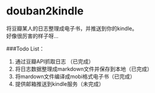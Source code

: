 douban2kindle
==========

将豆瓣某人的日志整理成电子书，并推送到你的kindle。           
好像很厉害的样子呀…

###Todo List：
1. 通过豆瓣API抓取日志 （已完成）               
2. 将日志数据整理成markdown文件并保存到本地（已完成）                 
3. 将mardown文件编译成mobi格式电子书（已完成）                   
4. 提供邮箱推送到kindle服务（未完成）

